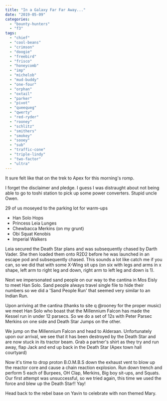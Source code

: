 ```yaml
---
title: "In a Galaxy Far Far Away..."
date: "2019-05-09"
categories: 
  - "bounty-hunters"
  - "f3"
tags: 
  - "chief"
  - "cool-beans"
  - "crimson"
  - "doogie"
  - "freebird"
  - "frisco"
  - "honeycomb"
  - "imp"
  - "michelob"
  - "mud-buddy"
  - "one-four"
  - "orphan"
  - "oxtail"
  - "parker"
  - "pivot"
  - "queequeg"
  - "qwerty"
  - "red-ryder"
  - "rooney"
  - "schlitz"
  - "smithers"
  - "smokey"
  - "sooey"
  - "sub"
  - "traffic-cone"
  - "triple-lindy"
  - "two-factor"
  - "ultra"
---
```


It sure felt like that on the trek to Apex for this morning's romp.

I forget the disclaimer and pledge. I guess I was distraught about not being able to go to toshi station to pick up some power converters. Stupid uncle Owen.

29 of us moseyed to the parking lot for warm-ups

- Han Solo Hops
- Princess Leia Lunges
- Chewbacca Merkins (on my grunt)
- Obi Squat Kenobis
- Imperial Walkers

Leia secured the Death Star plans and was subsequently chased by Darth Vader. She then loaded them onto R2D2 before he was launched in an escape pod and subsequently chased. This sounds a lot like catch me if you can, so we did that with some X-Wing sit ups (on six with legs and arms in x shape, left arm to right leg and down, right arm to left leg and down is 1).

Next we impersonated sand people on our way to the cantina in Mos Eisly to meet Han Solo. Sand people always travel single file to hide their numbers so we did a 'Sand People Run' that seemed very similar to an Indian Run.

Upon arriving at the cantina (thanks to site q @rooney for the proper music) we meet Han Solo who boast that the Millennium Falcon has made the Kessel run in under 12 parsecs. So we do a set of 12s with Peter Parsec Merkins on one side and Death Star Jumps on the other.

We jump on the Millennium Falcon and head to Alderaan. Unfortunately upon our arrival, we see that it has been destroyed by the Death Star and are now stuck in its tractor beam. Grab a partner's shirt as they try and run away, flap Jack and end up back in the Death Star (Apex town hall courtyard)

Now it's time to drop proton B.O.M.B.S down the exhaust vent to blow up the reactor core and cause a chain reaction explosion. Run down trench and perform 5 each of Burpees, OH Clap, Merkins, Big boy sit-ups, and Squats. Our first attempt was unsuccessful, so we tried again, this time we used the force and blew up the Death Star!! Yay!

Head back to the rebel base on Yavin to celebrate with non themed Mary.
